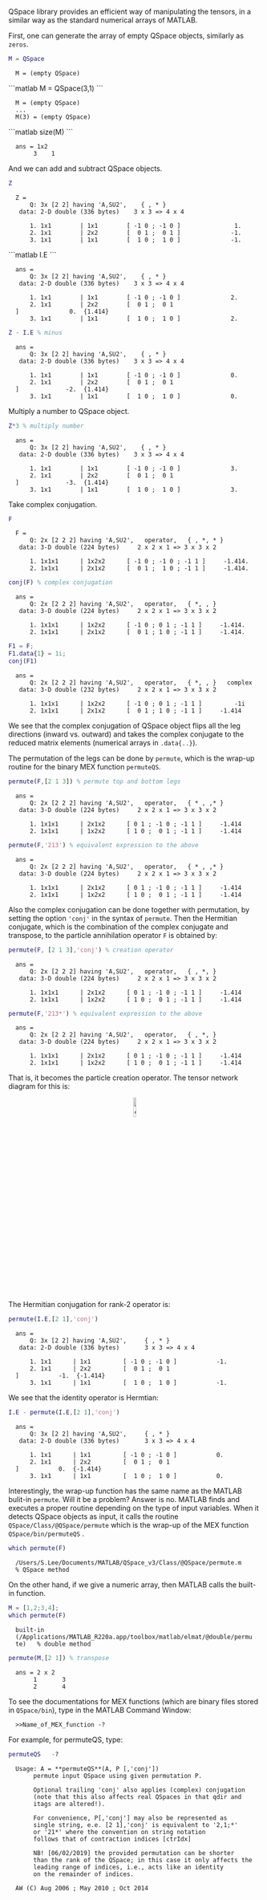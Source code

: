 QSpace library provides an efficient way of manipulating the tensors, in a similar way as the standard numerical arrays of MATLAB.

First, one can generate the array of empty QSpace objects, similarly as <span style="font-family: monospace; font-size:.85em">zeros</span>.
```matlab
M = QSpace
```
<div style="margin:1em"><span style="font-family: monospace; font-size:.85em">M = (empty QSpace)
</span></div>
```matlab
M = QSpace(3,1)
```
<div style="margin:1em"><span style="font-family: monospace; font-size:.85em">M = (empty QSpace)<br>
...<br>
M(3) = (empty QSpace)
</span></div>
```matlab
size(M)
```
<div style="margin:1em"><span style="font-family: monospace; font-size:.85em">ans = 1x2<br>
&nbsp;&nbsp;&nbsp;&nbsp;&nbsp;3&nbsp;&nbsp;&nbsp;&nbsp;1
</span></div>

And we can add and subtract QSpace objects.
```matlab
Z
```
<div style="margin:1em"><span style="font-family: monospace; font-size:.85em">Z = <br>
&nbsp;&nbsp;&nbsp;&nbsp;Q: 3x [2 2] having 'A,SU2',&nbsp;&nbsp;&nbsp;&nbsp;{ , * }<br>
&nbsp;data: 2-D double (336 bytes)&nbsp;&nbsp;&nbsp;&nbsp;3 x 3 => 4 x 4<br>
<br>
&nbsp;&nbsp;&nbsp;&nbsp;1. 1x1&nbsp;&nbsp;&nbsp;&nbsp;&nbsp;&nbsp;&nbsp;&nbsp;|&nbsp;1x1 &nbsp;&nbsp;&nbsp;&nbsp;&nbsp;&nbsp;&nbsp;[ -1 0 ; -1 0 ]&nbsp;&nbsp;&nbsp;&nbsp;&nbsp;&nbsp;&nbsp;&nbsp;&nbsp;&nbsp;&nbsp;&nbsp;&nbsp;&nbsp;&nbsp;1.<br>
&nbsp;&nbsp;&nbsp;&nbsp;2. 1x1&nbsp;&nbsp;&nbsp;&nbsp;&nbsp;&nbsp;&nbsp;&nbsp;|&nbsp;2x2 &nbsp;&nbsp;&nbsp;&nbsp;&nbsp;&nbsp;&nbsp;[ &nbsp;0 1 ; &nbsp;0 1 ]&nbsp;&nbsp;&nbsp;&nbsp;&nbsp;&nbsp;&nbsp;&nbsp;&nbsp;&nbsp;&nbsp;&nbsp;&nbsp;&nbsp;-1.<br>
&nbsp;&nbsp;&nbsp;&nbsp;3. 1x1&nbsp;&nbsp;&nbsp;&nbsp;&nbsp;&nbsp;&nbsp;&nbsp;|&nbsp;1x1 &nbsp;&nbsp;&nbsp;&nbsp;&nbsp;&nbsp;&nbsp;[&nbsp; 1 0 ; &nbsp;1 0 ]&nbsp;&nbsp;&nbsp;&nbsp;&nbsp;&nbsp;&nbsp;&nbsp;&nbsp;&nbsp;&nbsp;&nbsp;&nbsp;&nbsp;-1.<br></span></div>
```matlab
I.E
```

<div style="margin:1em"><span style="font-family: monospace; font-size:.85em">ans = <br>
&nbsp;&nbsp;&nbsp;&nbsp;Q: 3x [2 2] having 'A,SU2',&nbsp;&nbsp;&nbsp;&nbsp;{ , * }<br>
&nbsp;data: 2-D double (336 bytes)&nbsp;&nbsp;&nbsp;&nbsp;3 x 3 => 4 x 4<br>
<br>
&nbsp;&nbsp;&nbsp;&nbsp;1. 1x1&nbsp;&nbsp;&nbsp;&nbsp;&nbsp;&nbsp;&nbsp;&nbsp;|&nbsp;1x1 &nbsp;&nbsp;&nbsp;&nbsp;&nbsp;&nbsp;&nbsp;[ -1 0 ; -1 0 ]&nbsp;&nbsp;&nbsp;&nbsp;&nbsp;&nbsp;&nbsp;&nbsp;&nbsp;&nbsp;&nbsp;&nbsp;&nbsp;&nbsp;2.<br>
&nbsp;&nbsp;&nbsp;&nbsp;2. 1x1&nbsp;&nbsp;&nbsp;&nbsp;&nbsp;&nbsp;&nbsp;&nbsp;|&nbsp;2x2 &nbsp;&nbsp;&nbsp;&nbsp;&nbsp;&nbsp;&nbsp;[ &nbsp;0 1 ; &nbsp;0 1 ]&nbsp;&nbsp;&nbsp;&nbsp;&nbsp;&nbsp;&nbsp;&nbsp;&nbsp;&nbsp;&nbsp;&nbsp;&nbsp;&nbsp;0.&nbsp;&nbsp;{1.414}<br>
&nbsp;&nbsp;&nbsp;&nbsp;3. 1x1&nbsp;&nbsp;&nbsp;&nbsp;&nbsp;&nbsp;&nbsp;&nbsp;|&nbsp;1x1 &nbsp;&nbsp;&nbsp;&nbsp;&nbsp;&nbsp;&nbsp;[&nbsp; 1 0 ; &nbsp;1 0 ]&nbsp;&nbsp;&nbsp;&nbsp;&nbsp;&nbsp;&nbsp;&nbsp;&nbsp;&nbsp;&nbsp;&nbsp;&nbsp;&nbsp;2.<br></span></div>

```matlab
Z - I.E % minus
```

<div style="margin:1em"><span style="font-family: monospace; font-size:.85em">ans = <br>
&nbsp;&nbsp;&nbsp;&nbsp;Q: 3x [2 2] having 'A,SU2',&nbsp;&nbsp;&nbsp;&nbsp;{ , * }<br>
&nbsp;data: 2-D double (336 bytes)&nbsp;&nbsp;&nbsp;&nbsp;3 x 3 => 4 x 4<br>
<br>
&nbsp;&nbsp;&nbsp;&nbsp;1. 1x1&nbsp;&nbsp;&nbsp;&nbsp;&nbsp;&nbsp;&nbsp;&nbsp;|&nbsp;1x1 &nbsp;&nbsp;&nbsp;&nbsp;&nbsp;&nbsp;&nbsp;[ -1 0 ; -1 0 ]&nbsp;&nbsp;&nbsp;&nbsp;&nbsp;&nbsp;&nbsp;&nbsp;&nbsp;&nbsp;&nbsp;&nbsp;&nbsp;&nbsp;0.<br>
&nbsp;&nbsp;&nbsp;&nbsp;2. 1x1&nbsp;&nbsp;&nbsp;&nbsp;&nbsp;&nbsp;&nbsp;&nbsp;|&nbsp;2x2 &nbsp;&nbsp;&nbsp;&nbsp;&nbsp;&nbsp;&nbsp;[ &nbsp;0 1 ; &nbsp;0 1 ]&nbsp;&nbsp;&nbsp;&nbsp;&nbsp;&nbsp;&nbsp;&nbsp;&nbsp;&nbsp;&nbsp;&nbsp;&nbsp;-2.&nbsp;&nbsp;{1.414}<br>
&nbsp;&nbsp;&nbsp;&nbsp;3. 1x1&nbsp;&nbsp;&nbsp;&nbsp;&nbsp;&nbsp;&nbsp;&nbsp;|&nbsp;1x1 &nbsp;&nbsp;&nbsp;&nbsp;&nbsp;&nbsp;&nbsp;[&nbsp; 1 0 ; &nbsp;1 0 ]&nbsp;&nbsp;&nbsp;&nbsp;&nbsp;&nbsp;&nbsp;&nbsp;&nbsp;&nbsp;&nbsp;&nbsp;&nbsp;&nbsp;0.<br></span></div>


Multiply a number to QSpace object.
```matlab
Z*3 % multiply number
```
<div style="margin:1em"><span style="font-family: monospace; font-size:.85em">ans = <br>
&nbsp;&nbsp;&nbsp;&nbsp;Q: 3x [2 2] having 'A,SU2',&nbsp;&nbsp;&nbsp;&nbsp;{ , * }<br>
&nbsp;data: 2-D double (336 bytes)&nbsp;&nbsp;&nbsp;&nbsp;3 x 3 => 4 x 4<br>
<br>
&nbsp;&nbsp;&nbsp;&nbsp;1. 1x1&nbsp;&nbsp;&nbsp;&nbsp;&nbsp;&nbsp;&nbsp;&nbsp;|&nbsp;1x1 &nbsp;&nbsp;&nbsp;&nbsp;&nbsp;&nbsp;&nbsp;[ -1 0 ; -1 0 ]&nbsp;&nbsp;&nbsp;&nbsp;&nbsp;&nbsp;&nbsp;&nbsp;&nbsp;&nbsp;&nbsp;&nbsp;&nbsp;&nbsp;3.<br>
&nbsp;&nbsp;&nbsp;&nbsp;2. 1x1&nbsp;&nbsp;&nbsp;&nbsp;&nbsp;&nbsp;&nbsp;&nbsp;|&nbsp;2x2 &nbsp;&nbsp;&nbsp;&nbsp;&nbsp;&nbsp;&nbsp;[ &nbsp;0 1 ;&nbsp; 0 1 ]&nbsp;&nbsp;&nbsp;&nbsp;&nbsp;&nbsp;&nbsp;&nbsp;&nbsp;&nbsp;&nbsp;&nbsp;&nbsp;-3.&nbsp;&nbsp;{1.414}<br>
&nbsp;&nbsp;&nbsp;&nbsp;3. 1x1&nbsp;&nbsp;&nbsp;&nbsp;&nbsp;&nbsp;&nbsp;&nbsp;|&nbsp;1x1 &nbsp;&nbsp;&nbsp;&nbsp;&nbsp;&nbsp;&nbsp;[&nbsp; 1 0 ;&nbsp; 1 0 ]&nbsp;&nbsp;&nbsp;&nbsp;&nbsp;&nbsp;&nbsp;&nbsp;&nbsp;&nbsp;&nbsp;&nbsp;&nbsp;&nbsp;3.<br></span></div>


Take complex conjugation.
```matlab
F
```

<div style="margin:1em"><span style="font-family: monospace; font-size:.85em">F = <br>
&nbsp;&nbsp;&nbsp;&nbsp;Q: 2x [2 2 2] having 'A,SU2',&nbsp;&nbsp;&nbsp;operator,&nbsp;&nbsp;&nbsp;{ , *, *  }<br>
&nbsp;data: 3-D double (224 bytes)&nbsp;&nbsp;&nbsp;&nbsp;&nbsp;2 x 2 x 1 => 3 x 3 x 2<br>
<br>
&nbsp;&nbsp;&nbsp;&nbsp;1. 1x1x1&nbsp;&nbsp;&nbsp;&nbsp;&nbsp;&nbsp;|&nbsp;1x2x2 &nbsp;&nbsp;&nbsp;&nbsp;&nbsp;[ -1 0 ; -1 0 ; -1 1 ]&nbsp;&nbsp;&nbsp;&nbsp;&nbsp;-1.414.<br>
&nbsp;&nbsp;&nbsp;&nbsp;2. 1x1x1&nbsp;&nbsp;&nbsp;&nbsp;&nbsp;&nbsp;|&nbsp;2x1x2 &nbsp;&nbsp;&nbsp;&nbsp;&nbsp;[&nbsp; 0 1 ; &nbsp;1 0 ; -1 1 ]&nbsp;&nbsp;&nbsp;&nbsp;&nbsp;-1.414.<br></span></div>

```matlab
conj(F) % complex conjugation
```
<div style="margin:1em"><span style="font-family: monospace; font-size:.85em">ans = <br>
&nbsp;&nbsp;&nbsp;&nbsp;Q: 2x [2 2 2] having 'A,SU2',&nbsp;&nbsp;&nbsp;operator,&nbsp;&nbsp;&nbsp;{ *, ,  }<br>
&nbsp;data: 3-D double (224 bytes)&nbsp;&nbsp;&nbsp;&nbsp;&nbsp;2 x 2 x 1 => 3 x 3 x 2<br>
<br>
&nbsp;&nbsp;&nbsp;&nbsp;1. 1x1x1&nbsp;&nbsp;&nbsp;&nbsp;&nbsp;&nbsp;|&nbsp;1x2x2 &nbsp;&nbsp;&nbsp;&nbsp;&nbsp;[ -1 0 ; 0 1 ; -1 1 ]&nbsp;&nbsp;&nbsp;&nbsp;&nbsp;-1.414.<br>
&nbsp;&nbsp;&nbsp;&nbsp;2. 1x1x1&nbsp;&nbsp;&nbsp;&nbsp;&nbsp;&nbsp;|&nbsp;2x1x2 &nbsp;&nbsp;&nbsp;&nbsp;&nbsp;[&nbsp; 0 1 ; 1 0 ; -1 1 ]&nbsp;&nbsp;&nbsp;&nbsp;&nbsp;-1.414.<br></span></div>

```matlab
F1 = F;
F1.data{1} = 1i;
conj(F1)
```

<div style="margin:1em"><span style="font-family: monospace; font-size:.85em">ans = <br>
&nbsp;&nbsp;&nbsp;&nbsp;Q: 2x [2 2 2] having 'A,SU2',&nbsp;&nbsp;&nbsp;operator,&nbsp;&nbsp;&nbsp;{ *, ,  }&nbsp;&nbsp;&nbsp;complex<br>
&nbsp;data: 3-D double (232 bytes)&nbsp;&nbsp;&nbsp;&nbsp;&nbsp;2 x 2 x 1 => 3 x 3 x 2<br>
<br>
&nbsp;&nbsp;&nbsp;&nbsp;1. 1x1x1&nbsp;&nbsp;&nbsp;&nbsp;&nbsp;&nbsp;|&nbsp;1x2x2 &nbsp;&nbsp;&nbsp;&nbsp;&nbsp;[ -1 0 ; 0 1 ; -1 1 ]&nbsp;&nbsp;&nbsp;&nbsp;&nbsp;&nbsp;&nbsp;&nbsp;&nbsp;-1i<br>
&nbsp;&nbsp;&nbsp;&nbsp;2. 1x1x1&nbsp;&nbsp;&nbsp;&nbsp;&nbsp;&nbsp;|&nbsp;2x1x2 &nbsp;&nbsp;&nbsp;&nbsp;&nbsp;[&nbsp; 0 1 ; 1 0 ; -1 1 ]&nbsp;&nbsp;&nbsp;&nbsp;&nbsp;-1.414<br></span></div>

We see that the complex conjugation of QSpace object flips all the leg directions (inward vs. outward) and takes the complex conjugate to the reduced matrix elements (numerical arrays in <span style="font-family: monospace; font-size:.85em">.data{..}</span>).

The permutation of the legs can be done by <span style="font-family: monospace; font-size:.85em">permute</span>, which is the wrap-up routine for the binary MEX function <span style="font-family: monospace; font-size:.85em">permuteQS</span>.

```matlab
permute(F,[2 1 3]) % permute top and bottom legs 
```

<div style="margin:1em"><span style="font-family: monospace; font-size:.85em">ans = <br>
&nbsp;&nbsp;&nbsp;&nbsp;Q: 2x [2 2 2] having 'A,SU2',&nbsp;&nbsp;&nbsp;operator,&nbsp;&nbsp;&nbsp;{ * , ,* }&nbsp;&nbsp;&nbsp;<br>
&nbsp;data: 3-D double (224 bytes)&nbsp;&nbsp;&nbsp;&nbsp;&nbsp;2 x 2 x 1 => 3 x 3 x 2<br>
<br>
&nbsp;&nbsp;&nbsp;&nbsp;1. 1x1x1&nbsp;&nbsp;&nbsp;&nbsp;&nbsp;&nbsp;|&nbsp;2x1x2 &nbsp;&nbsp;&nbsp;&nbsp;&nbsp;[ 0 1 ; -1 0 ; -1 1 ]&nbsp;&nbsp;&nbsp;&nbsp;&nbsp;-1.414<br>
&nbsp;&nbsp;&nbsp;&nbsp;2. 1x1x1&nbsp;&nbsp;&nbsp;&nbsp;&nbsp;&nbsp;|&nbsp;1x2x2 &nbsp;&nbsp;&nbsp;&nbsp;&nbsp;[ 1 0 ; &nbsp;0 1 ; -1 1 ]&nbsp;&nbsp;&nbsp;&nbsp;&nbsp;-1.414<br></span></div>

```matlab
permute(F,'213') % equivalent expression to the above 
```
<div style="margin:1em"><span style="font-family: monospace; font-size:.85em">ans = <br>
&nbsp;&nbsp;&nbsp;&nbsp;Q: 2x [2 2 2] having 'A,SU2',&nbsp;&nbsp;&nbsp;operator,&nbsp;&nbsp;&nbsp;{ * , ,* }&nbsp;&nbsp;&nbsp;<br>
&nbsp;data: 3-D double (224 bytes)&nbsp;&nbsp;&nbsp;&nbsp;&nbsp;2 x 2 x 1 => 3 x 3 x 2<br>
<br>
&nbsp;&nbsp;&nbsp;&nbsp;1. 1x1x1&nbsp;&nbsp;&nbsp;&nbsp;&nbsp;&nbsp;|&nbsp;2x1x2 &nbsp;&nbsp;&nbsp;&nbsp;&nbsp;[ 0 1 ; -1 0 ; -1 1 ]&nbsp;&nbsp;&nbsp;&nbsp;&nbsp;-1.414<br>
&nbsp;&nbsp;&nbsp;&nbsp;2. 1x1x1&nbsp;&nbsp;&nbsp;&nbsp;&nbsp;&nbsp;|&nbsp;1x2x2 &nbsp;&nbsp;&nbsp;&nbsp;&nbsp;[ 1 0 ; &nbsp;0 1 ; -1 1 ]&nbsp;&nbsp;&nbsp;&nbsp;&nbsp;-1.414<br></span></div>


Also the complex conjugation can be done together with permutation, by setting the option <span style="font-family: monospace; font-size:.85em">'conj'</span> in the syntax of <span style="font-family: monospace; font-size:.85em">permute</span>. Then the Hermitian conjugate, which is the combination of the complex conjugate and transpose, to the particle annihilation operator <span style="font-family: monospace; font-size:.85em">F</span> is obtained by:

```matlab
permute(F, [2 1 3],'conj') % creation operator 
```
<div style="margin:1em"><span style="font-family: monospace; font-size:.85em">ans = <br>
&nbsp;&nbsp;&nbsp;&nbsp;Q: 2x [2 2 2] having 'A,SU2',&nbsp;&nbsp;&nbsp;operator,&nbsp;&nbsp;&nbsp;{  , *, }&nbsp;&nbsp;&nbsp;<br>
&nbsp;data: 3-D double (224 bytes)&nbsp;&nbsp;&nbsp;&nbsp;&nbsp;2 x 2 x 1 => 3 x 3 x 2<br>
<br>
&nbsp;&nbsp;&nbsp;&nbsp;1. 1x1x1&nbsp;&nbsp;&nbsp;&nbsp;&nbsp;&nbsp;|&nbsp;2x1x2 &nbsp;&nbsp;&nbsp;&nbsp;&nbsp;[ 0 1 ; -1 0 ; -1 1 ]&nbsp;&nbsp;&nbsp;&nbsp;&nbsp;-1.414<br>
&nbsp;&nbsp;&nbsp;&nbsp;2. 1x1x1&nbsp;&nbsp;&nbsp;&nbsp;&nbsp;&nbsp;|&nbsp;1x2x2 &nbsp;&nbsp;&nbsp;&nbsp;&nbsp;[ 1 0 ; &nbsp;0 1 ; -1 1 ]&nbsp;&nbsp;&nbsp;&nbsp;&nbsp;-1.414<br></span></div>

```matlab
permute(F,'213*') % equivalent expression to the above 
```
<div style="margin:1em"><span style="font-family: monospace; font-size:.85em">ans = <br>
&nbsp;&nbsp;&nbsp;&nbsp;Q: 2x [2 2 2] having 'A,SU2',&nbsp;&nbsp;&nbsp;operator,&nbsp;&nbsp;&nbsp;{  , *, }&nbsp;&nbsp;&nbsp;<br>
&nbsp;data: 3-D double (224 bytes)&nbsp;&nbsp;&nbsp;&nbsp;&nbsp;2 x 2 x 1 => 3 x 3 x 2<br>
<br>
&nbsp;&nbsp;&nbsp;&nbsp;1. 1x1x1&nbsp;&nbsp;&nbsp;&nbsp;&nbsp;&nbsp;|&nbsp;2x1x2 &nbsp;&nbsp;&nbsp;&nbsp;&nbsp;[ 0 1 ; -1 0 ; -1 1 ]&nbsp;&nbsp;&nbsp;&nbsp;&nbsp;-1.414<br>
&nbsp;&nbsp;&nbsp;&nbsp;2. 1x1x1&nbsp;&nbsp;&nbsp;&nbsp;&nbsp;&nbsp;|&nbsp;1x2x2 &nbsp;&nbsp;&nbsp;&nbsp;&nbsp;[ 1 0 ; &nbsp;0 1 ; -1 1 ]&nbsp;&nbsp;&nbsp;&nbsp;&nbsp;-1.414<br></span></div>

That is, it becomes the particle creation operator. The tensor network diagram for this is:

<p align="center">
  <img src="../images/image_2.png" alt="Alt Text" width = "10%">
</p>



The Hermitian conjugation for rank-2 operator is:

```matlab
permute(I.E,[2 1],'conj') 
```
<div style="margin:1em"><span style="font-family: monospace; font-size:.85em">ans = <br>
&nbsp;&nbsp;&nbsp;&nbsp;Q: 3x [2 2] having 'A,SU2',&nbsp;&nbsp;&nbsp;&nbsp;&nbsp;{ , * }&nbsp;&nbsp;&nbsp;<br>
&nbsp;data: 2-D double (336 bytes)&nbsp;&nbsp;&nbsp;&nbsp;&nbsp;&nbsp;&nbsp;3 x 3 => 4 x 4<br>
<br>
&nbsp;&nbsp;&nbsp;&nbsp;1. 1x1&nbsp;&nbsp;&nbsp;&nbsp;&nbsp;&nbsp;|&nbsp;1x1 &nbsp;&nbsp;&nbsp;&nbsp;&nbsp;&nbsp;&nbsp;&nbsp;[ -1 0 ; -1 0 ]&nbsp;&nbsp;&nbsp;&nbsp;&nbsp;&nbsp;&nbsp;&nbsp;&nbsp;&nbsp;&nbsp;-1.<br>
&nbsp;&nbsp;&nbsp;&nbsp;2. 1x1&nbsp;&nbsp;&nbsp;&nbsp;&nbsp;&nbsp;|&nbsp;2x2 &nbsp;&nbsp;&nbsp;&nbsp;&nbsp;&nbsp;&nbsp;&nbsp;[ &nbsp;0 1 ; &nbsp;0 1 ]&nbsp;&nbsp;&nbsp;&nbsp;&nbsp;&nbsp;&nbsp;&nbsp;&nbsp;&nbsp;&nbsp;-1.&nbsp;&nbsp;{-1.414}<br>
&nbsp;&nbsp;&nbsp;&nbsp;3. 1x1&nbsp;&nbsp;&nbsp;&nbsp;&nbsp;&nbsp;|&nbsp;1x1 &nbsp;&nbsp;&nbsp;&nbsp;&nbsp;&nbsp;&nbsp;&nbsp;[ &nbsp;1 0 ; &nbsp;1 0  ]&nbsp;&nbsp;&nbsp;&nbsp;&nbsp;&nbsp;&nbsp;&nbsp;&nbsp;&nbsp;&nbsp;-1.<br></span></div>


We see that the identity operator is Hermtian:

```matlab
I.E - permute(I.E,[2 1],'conj') 
```
<div style="margin:1em"><span style="font-family: monospace; font-size:.85em">ans = <br>
&nbsp;&nbsp;&nbsp;&nbsp;Q: 3x [2 2] having 'A,SU2',&nbsp;&nbsp;&nbsp;&nbsp;&nbsp;{ , * }&nbsp;&nbsp;&nbsp;<br>
&nbsp;data: 2-D double (336 bytes)&nbsp;&nbsp;&nbsp;&nbsp;&nbsp;&nbsp;&nbsp;3 x 3 => 4 x 4<br>
<br>
&nbsp;&nbsp;&nbsp;&nbsp;1. 1x1&nbsp;&nbsp;&nbsp;&nbsp;&nbsp;&nbsp;|&nbsp;1x1 &nbsp;&nbsp;&nbsp;&nbsp;&nbsp;&nbsp;&nbsp;&nbsp;[ -1 0 ; -1 0 ]&nbsp;&nbsp;&nbsp;&nbsp;&nbsp;&nbsp;&nbsp;&nbsp;&nbsp;&nbsp;&nbsp;0.<br>
&nbsp;&nbsp;&nbsp;&nbsp;2. 1x1&nbsp;&nbsp;&nbsp;&nbsp;&nbsp;&nbsp;|&nbsp;2x2 &nbsp;&nbsp;&nbsp;&nbsp;&nbsp;&nbsp;&nbsp;&nbsp;[ &nbsp;0 1 ; &nbsp;0 1 ]&nbsp;&nbsp;&nbsp;&nbsp;&nbsp;&nbsp;&nbsp;&nbsp;&nbsp;&nbsp;&nbsp;0.&nbsp;&nbsp;{-1.414}<br>
&nbsp;&nbsp;&nbsp;&nbsp;3. 1x1&nbsp;&nbsp;&nbsp;&nbsp;&nbsp;&nbsp;|&nbsp;1x1 &nbsp;&nbsp;&nbsp;&nbsp;&nbsp;&nbsp;&nbsp;&nbsp;[ &nbsp;1 0 ; &nbsp;1 0  ]&nbsp;&nbsp;&nbsp;&nbsp;&nbsp;&nbsp;&nbsp;&nbsp;&nbsp;&nbsp;&nbsp;0.<br></span></div>

Interestingly, the wrap-up function has the same name as the MATLAB bulit-in <span style="font-family: monospace; font-size:.85em">permute</span>. Will it be a problem? Answer is no. MATLAB finds and executes a proper routine depending on the type of input variables. When it detects QSpace objects as input, it calls the routine <span style="font-family: monospace; font-size:.85em">QSpace/Class/@QSpace/permute</span> which is the wrap-up of the MEX function <span style="font-family: monospace; font-size:.85em">QSpace/bin/permuteQS</span> .

```matlab
which permute(F) 
```
<div style="margin:1em"><span style="font-family: monospace; font-size:.85em">/Users/S.Lee/Documents/MATLAB/QSpace_v3/Class/@QSpace/permute.m &nbsp; % QSpace method</span></div>

On the other hand, if we give a numeric array, then MATLAB calls the built-in function.

```matlab
M = [1,2;3,4];
which permute(F) 
```
<div style="margin:1em"><span style="font-family: monospace; font-size:.85em">built-in (/Applications/MATLAB_R220a.app/toolbox/matlab/elmat/@double/permute) &nbsp; % double method</span></div>

```matlab
permute(M,[2 1]) % transpose 
```
<div style="margin:1em"><span style="font-family: monospace; font-size:.85em">ans =  2 x 2<br>
&nbsp;&nbsp;&nbsp;&nbsp;&nbsp;1 &nbsp;&nbsp;&nbsp;&nbsp;&nbsp;&nbsp;3<br>&nbsp;&nbsp;&nbsp;&nbsp;&nbsp;2 &nbsp;&nbsp;&nbsp;&nbsp;&nbsp;&nbsp;4
</span></div>

To see the documentations for MEX functions (which are binary files stored in <span style="font-family: monospace; font-size:.85em">QSpace/bin</span>), type in the MATLAB Command Window:

<div style="margin:1em"><span style="font-family: monospace; font-size:.85em">>>Name_of_MEX_function -?</span></div>


For example, for permuteQS, type:

```matlab
permuteQS   -? 
```

<div style="margin:1em"><span style="font-family: monospace; font-size:.85em">Usage: A = **permuteQS**(A, P [,'conj'])<br>
&nbsp;&nbsp;&nbsp;&nbsp;&nbsp;permute input QSpace using given permutation P.<br>
<br>
&nbsp;&nbsp;&nbsp;&nbsp;&nbsp;Optional trailing 'conj' also applies (complex) conjugation<br>
&nbsp;&nbsp;&nbsp;&nbsp;&nbsp;(note that this also affects real QSpaces in that qdir and<br>
&nbsp;&nbsp;&nbsp;&nbsp;&nbsp;itags are altered!).<br>
<br>
&nbsp;&nbsp;&nbsp;&nbsp;&nbsp;For convenience, P[,'conj'] may also be represented as<br>
&nbsp;&nbsp;&nbsp;&nbsp;&nbsp;single string, e.e. [2 1],'conj' is equivalent to '2,1;*'<br>
&nbsp;&nbsp;&nbsp;&nbsp;&nbsp;or '21*' where the convention on string notation<br>
&nbsp;&nbsp;&nbsp;&nbsp;&nbsp;follows that of contraction indices [ctrIdx]<br>
<br>
&nbsp;&nbsp;&nbsp;&nbsp;&nbsp;NB! [06/02/2019] the provided permutation can be shorter<br>
&nbsp;&nbsp;&nbsp;&nbsp;&nbsp;than the rank of the QSpace; in this case it only affects the<br>
&nbsp;&nbsp;&nbsp;&nbsp;&nbsp;leading range of indices, i.e., acts like an identity<br>
&nbsp;&nbsp;&nbsp;&nbsp;&nbsp;on the remainder of indices.<br>
<br>
AW (C) Aug 2006 ; May 2010 ; Oct 2014
</span></div>
